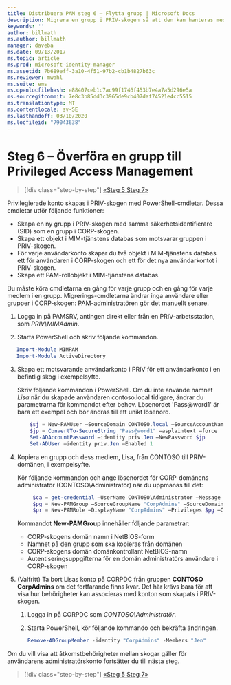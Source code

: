 ```yaml
---
title: Distribuera PAM steg 6 – Flytta grupp | Microsoft Docs
description: Migrera en grupp i PRIV-skogen så att den kan hanteras med Privileged Access Management.
keywords: ''
author: billmath
ms.author: billmath
manager: daveba
ms.date: 09/13/2017
ms.topic: article
ms.prod: microsoft-identity-manager
ms.assetid: 7b689eff-3a10-4f51-97b2-cb1b4827b63c
ms.reviewer: mwahl
ms.suite: ems
ms.openlocfilehash: e88407ceb1c7ac99f1746f453b7e4a7a5d296e5a
ms.sourcegitcommit: 7e8c3b85dd3c3965de9cb407daf74521e4cc5515
ms.translationtype: MT
ms.contentlocale: sv-SE
ms.lasthandoff: 03/10/2020
ms.locfileid: "79043638"
---
```

# <a name="step-6--transition-a-group-to-privileged-access-management"></a>Steg 6 – Överföra en grupp till Privileged Access Management

> [!div class="step-by-step"]
> [«Steg 5 ](step-5-establish-trust-between-priv-corp-forests.md)
> [Steg 7»](step-7-elevate-user-access.md)

Privilegierade konto skapas i PRIV-skogen med PowerShell-cmdletar. Dessa cmdletar utför följande funktioner:

- Skapa en ny grupp i PRIV-skogen med samma säkerhetsidentifierare (SID) som en grupp i CORP-skogen.  
- Skapa ett objekt i MIM-tjänstens databas som motsvarar gruppen i PRIV-skogen.  
- För varje användarkonto skapar du två objekt i MIM-tjänstens databas ett för användaren i CORP-skogen och ett för det nya användarkontot i PRIV-skogen.  
- Skapa ett PAM-rollobjekt i MIM-tjänstens databas.  

Du måste köra cmdletarna en gång för varje grupp och en gång för varje medlem i en grupp. Migrerings-cmdletarna ändrar inga användare eller grupper i CORP-skogen: PAM-administratören gör det manuellt senare.

1. Logga in på PAMSRV, antingen direkt eller från en PRIV-arbetsstation, som *PRIV\MIMAdmin*.

2.  Starta PowerShell och skriv följande kommandon.

```PowerShell
   Import-Module MIMPAM
   Import-Module ActiveDirectory
```

3. Skapa ett motsvarande användarkonto i PRIV för ett användarkonto i en befintlig skog i exempelsyfte.

   Skriv följande kommandon i PowerShell.  Om du inte använde namnet *Lisa* när du skapade användaren contoso.local tidigare, ändrar du parametrarna för kommandot efter behov. Lösenordet 'Pass@word1' är bara ett exempel och bör ändras till ett unikt lösenord.

   ```PowerShell
       $sj = New-PAMUser –SourceDomain CONTOSO.local –SourceAccountName Jen
       $jp = ConvertTo-SecureString "Pass@word1" –asplaintext –force
       Set-ADAccountPassword –identity priv.Jen –NewPassword $jp
       Set-ADUser –identity priv.Jen –Enabled 1
   ```

4. Kopiera en grupp och dess medlem, Lisa, från CONTOSO till PRIV-domänen, i exempelsyfte.

    Kör följande kommandon och ange lösenordet för CORP-domänens administratör (CONTOSO\Administratör) när du uppmanas till det:

   ```PowerShell
        $ca = get-credential –UserName CONTOSO\Administrator –Message "CORP forest domain admin credentials"
        $pg = New-PAMGroup –SourceGroupName "CorpAdmins" –SourceDomain CONTOSO.local                 –SourceDC CORPDC.contoso.local –Credentials $ca
        $pr = New-PAMRole –DisplayName "CorpAdmins" –Privileges $pg –Candidates $sj
   ```

    Kommandot **New-PAMGroup** innehåller följande parametrar:

     -   CORP-skogens domän namn i NetBIOS-form  
     -   Namnet på den grupp som ska kopieras från domänen  
     -   CORP-skogens domän domänkontrollant NetBIOS-namn  
     -   Autentiseringsuppgifterna för en domän administratörs användare i CORP-skogen  

5. (Valfritt) Ta bort Lisas konto på CORPDC från gruppen **CONTOSO CorpAdmins** om det fortfarande finns kvar.  Det här krävs bara för att visa hur behörigheter kan associeras med konton som skapats i PRIV-skogen.

   1.  Logga in på CORPDC som *CONTOSO\Administratör*.

   2.  Starta PowerShell, kör följande kommando och bekräfta ändringen.

       ```PowerShell
       Remove-ADGroupMember -identity "CorpAdmins" -Members "Jen"
       ```


Om du vill visa att åtkomstbehörigheter mellan skogar gäller för användarens administratörskonto fortsätter du till nästa steg.

> [!div class="step-by-step"]
> [«Steg 5 ](step-5-establish-trust-between-priv-corp-forests.md)
> [Steg 7»](step-7-elevate-user-access.md)
